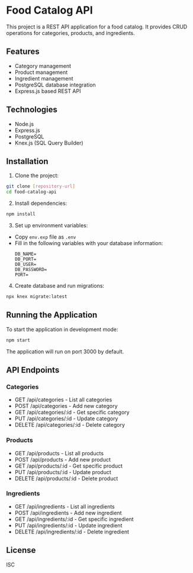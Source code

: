# Food Catalog API

This project is a REST API application for a food catalog. It provides CRUD operations for categories, products, and ingredients.

## Features

- Category management
- Product management
- Ingredient management
- PostgreSQL database integration
- Express.js based REST API

## Technologies

- Node.js
- Express.js
- PostgreSQL
- Knex.js (SQL Query Builder)

## Installation

1. Clone the project:
```bash
git clone [repository-url]
cd food-catalog-api
```

2. Install dependencies:
```bash
npm install
```

3. Set up environment variables:
- Copy `env.exp` file as `.env`
- Fill in the following variables with your database information:
  ```
  DB_NAME=
  DB_PORT=
  DB_USER=
  DB_PASSWORD=
  PORT=
  ```

4. Create database and run migrations:
```bash
npx knex migrate:latest
```

## Running the Application

To start the application in development mode:
```bash
npm start
```

The application will run on port 3000 by default.

## API Endpoints

### Categories
- GET /api/categories - List all categories
- POST /api/categories - Add new category
- GET /api/categories/:id - Get specific category
- PUT /api/categories/:id - Update category
- DELETE /api/categories/:id - Delete category

### Products
- GET /api/products - List all products
- POST /api/products - Add new product
- GET /api/products/:id - Get specific product
- PUT /api/products/:id - Update product
- DELETE /api/products/:id - Delete product

### Ingredients
- GET /api/ingredients - List all ingredients
- POST /api/ingredients - Add new ingredient
- GET /api/ingredients/:id - Get specific ingredient
- PUT /api/ingredients/:id - Update ingredient
- DELETE /api/ingredients/:id - Delete ingredient

## License

ISC
